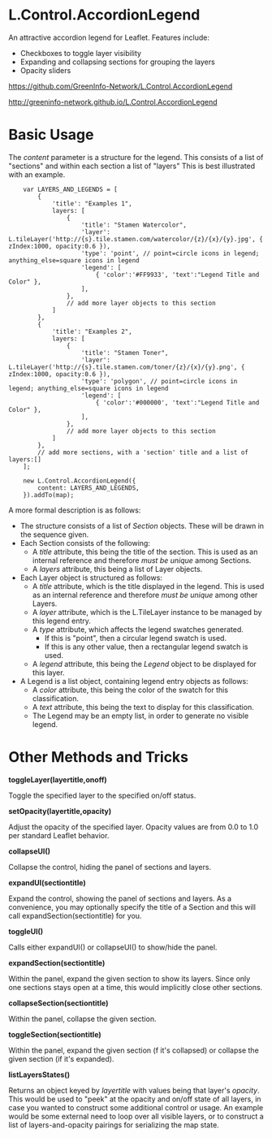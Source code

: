 # L.Control.AccordionLegend

An attractive accordion legend for Leaflet. Features include:
* Checkboxes to toggle layer visibility
* Expanding and collapsing sections for grouping the layers
* Opacity sliders

https://github.com/GreenInfo-Network/L.Control.AccordionLegend

http://greeninfo-network.github.io/L.Control.AccordionLegend



# Basic Usage

The *content* parameter is a structure for the legend. This consists of a list of "sections" and within each section a list of "layers" This is best illustrated with an example.

```
    var LAYERS_AND_LEGENDS = [
        {
            'title': "Examples 1",
            layers: [
                {
                    'title': "Stamen Watercolor",
                    'layer': L.tileLayer('http://{s}.tile.stamen.com/watercolor/{z}/{x}/{y}.jpg', { zIndex:1000, opacity:0.6 }),
                    'type': 'point', // point=circle icons in legend; anything_else=square icons in legend
                    'legend': [
                        { 'color':'#FF9933', 'text':"Legend Title and Color" },
                    ],
                },
                // add more layer objects to this section
            ]
        },
        {
            'title': "Examples 2",
            layers: [
                {
                    'title': "Stamen Toner",
                    'layer': L.tileLayer('http://{s}.tile.stamen.com/toner/{z}/{x}/{y}.png', { zIndex:1000, opacity:0.6 }),
                    'type': 'polygon', // point=circle icons in legend; anything_else=square icons in legend
                    'legend': [
                        { 'color':'#000000', 'text':"Legend Title and Color" },
                    ],
                },
                // add more layer objects to this section
            ]
        },
        // add more sections, with a 'section' title and a list of layers:[]
    ];

    new L.Control.AccordionLegend({
        content: LAYERS_AND_LEGENDS,
    }).addTo(map);
```

A more formal description is as follows:
* The structure consists of a list of *Section* objects. These will be drawn in the sequence given.
* Each Section consists of the following:
    * A *title* attribute, this being the title of the section. This is used as an internal reference and therefore *must be unique* among Sections.
    * A *layers* attribute, this being a list of Layer objects.
* Each Layer object is structured as follows:
    * A *title* attribute, which is the title displayed in the legend. This is used as an internal reference and therefore *must be unique* among other Layers.
    * A *layer* attribute, which is the L.TileLayer instance to be managed by this legend entry.
    * A *type* attribute, which affects the legend swatches generated.
        * If this is "point", then a circular legend swatch is used.
        * If this is any other value, then a rectangular legend swatch is used.
    * A *legend* attribute, this being the *Legend* object to be displayed for this layer.
* A Legend is a list object, containing legend entry objects as follows:
    * A *color* attribute, this being the color of the swatch for this classification.
    * A *text* attribute, this being the text to display for this classification.
    * The Legend may be an empty list, in order to generate no visible legend.



# Other Methods and Tricks

**toggleLayer(layertitle,onoff)**

Toggle the specified layer to the specified on/off status.

**setOpacity(layertitle,opacity)**

Adjust the opacity of the specified layer. Opacity values are from 0.0 to 1.0 per standard Leaflet behavior.

**collapseUI()**

Collapse the control, hiding the panel of sections and layers.

**expandUI(sectiontitle)**

Expand the control, showing the panel of sections and layers. As a convenience, you may optionally specify the title of a Section and this will call expandSection(sectiontitle) for you.

**toggleUI()**

Calls either expandUI() or collapseUI() to show/hide the panel.

**expandSection(sectiontitle)**

Within the panel, expand the given section to show its layers. Since only one sections stays open at a time, this would implicitly close other sections.

**collapseSection(sectiontitle)**

Within the panel, collapse the given section.

**toggleSection(sectiontitle)**

Within the panel, expand the given section (f it's collapsed) or collapse the given section (if it's expanded).

**listLayersStates()**

Returns an object keyed by *layertitle* with values being that layer's *opacity*. This would be used to "peek" at the opacity and on/off state of all layers, in case you wanted to construct some additional control or usage. An example would be some external need to loop over all visible layers, or to construct a list of layers-and-opacity pairings for serializing the map state.
